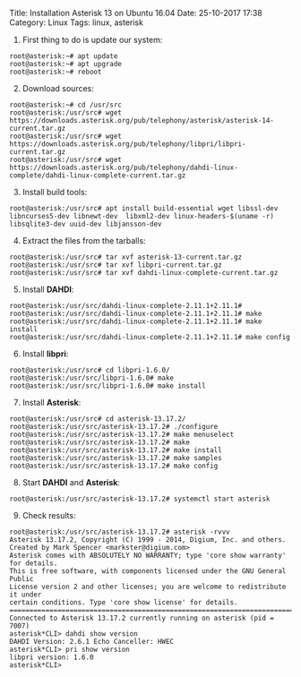 Title: Installation Asterisk 13 on Ubuntu 16.04
Date: 25-10-2017 17:38
Category: Linux
Tags: linux, asterisk

1) First thing to do is update our system:

```
root@asterisk:~# apt update
root@asterisk:~# apt upgrade
root@asterisk:~# reboot
```

2) Download sources:

```
root@asterisk:~# cd /usr/src
root@asterisk:/usr/src# wget https://downloads.asterisk.org/pub/telephony/asterisk/asterisk-14-current.tar.gz
root@asterisk:/usr/src# wget https://downloads.asterisk.org/pub/telephony/libpri/libpri-current.tar.gz
root@asterisk:/usr/src# wget https://downloads.asterisk.org/pub/telephony/dahdi-linux-complete/dahdi-linux-complete-current.tar.gz
```

3) Install build tools:

```
root@asterisk:/usr/src# apt install build-essential wget libssl-dev libncurses5-dev libnewt-dev  libxml2-dev linux-headers-$(uname -r) libsqlite3-dev uuid-dev libjansson-dev
```

4) Extract the files from the tarballs:

```
root@asterisk:/usr/src# tar xvf asterisk-13-current.tar.gz
root@asterisk:/usr/src# tar xvf libpri-current.tar.gz
root@asterisk:/usr/src# tar xvf dahdi-linux-complete-current.tar.gz
```

5) Install **DAHDI**:

```
root@asterisk:/usr/src/dahdi-linux-complete-2.11.1+2.11.1# 
root@asterisk:/usr/src/dahdi-linux-complete-2.11.1+2.11.1# make
root@asterisk:/usr/src/dahdi-linux-complete-2.11.1+2.11.1# make install
root@asterisk:/usr/src/dahdi-linux-complete-2.11.1+2.11.1# make config
```

6) Install **libpri**:

```
root@asterisk:/usr/src# cd libpri-1.6.0/
root@asterisk:/usr/src/libpri-1.6.0# make
root@asterisk:/usr/src/libpri-1.6.0# make install
```

7) Install **Asterisk**:

```
root@asterisk:/usr/src# cd asterisk-13.17.2/
root@asterisk:/usr/src/asterisk-13.17.2# ./configure
root@asterisk:/usr/src/asterisk-13.17.2# make menuselect 
root@asterisk:/usr/src/asterisk-13.17.2# make
root@asterisk:/usr/src/asterisk-13.17.2# make install
root@asterisk:/usr/src/asterisk-13.17.2# make samples
root@asterisk:/usr/src/asterisk-13.17.2# make config
```

8) Start **DAHDI** and **Asterisk**:

```
root@asterisk:/usr/src/asterisk-13.17.2# systemctl start asterisk
```

9) Check results:

```
root@asterisk:/usr/src/asterisk-13.17.2# asterisk -rvvv
Asterisk 13.17.2, Copyright (C) 1999 - 2014, Digium, Inc. and others.
Created by Mark Spencer <markster@digium.com>
Asterisk comes with ABSOLUTELY NO WARRANTY; type 'core show warranty' for details.
This is free software, with components licensed under the GNU General Public
License version 2 and other licenses; you are welcome to redistribute it under
certain conditions. Type 'core show license' for details.
=========================================================================
Connected to Asterisk 13.17.2 currently running on asterisk (pid = 7007)
asterisk*CLI> dahdi show version
DAHDI Version: 2.6.1 Echo Canceller: HWEC
asterisk*CLI> pri show version
libpri version: 1.6.0
asterisk*CLI> 
```
